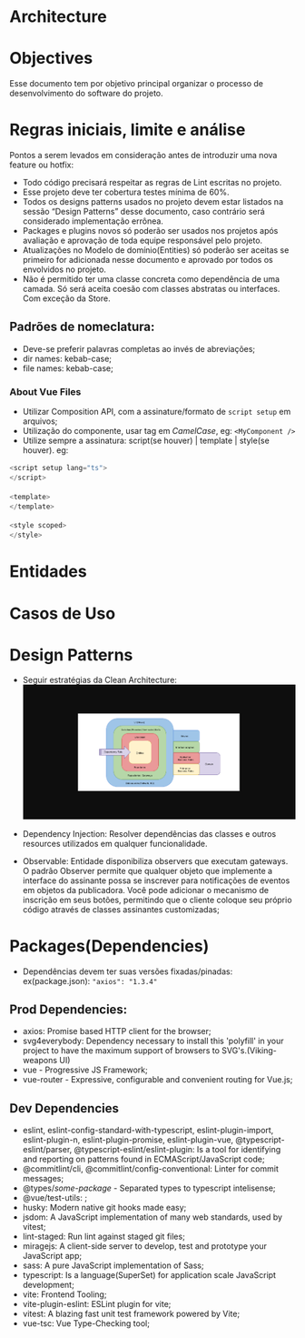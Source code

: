 # Architecture

# Objectives

Esse documento tem por objetivo principal organizar o processo de desenvolvimento do software do projeto.

# Regras iniciais, limite e análise

Pontos a serem levados em consideração antes de introduzir uma nova feature ou hotfix:

- Todo código precisará respeitar as regras de Lint escritas no projeto.
- Esse projeto deve ter cobertura testes mínima de 60%.
- Todos os designs patterns usados no projeto devem estar listados na sessão “Design Patterns” desse documento, caso contrário será considerado implementação errônea.
- Packages e plugins novos só poderão ser usados nos projetos após avaliação e aprovação de toda equipe responsável pelo projeto.
- Atualizações no Modelo de domínio(Entities) só poderão ser aceitas se primeiro for adicionada nesse documento e aprovado por todos os envolvidos no projeto.
- Não é permitido ter uma classe concreta como dependência de uma camada. Só será aceita coesão com classes abstratas ou interfaces. Com exceção da Store.

## Padrões de nomeclatura:

- Deve-se preferir palavras completas ao invés de abreviações;
- dir names: kebab-case;
- file names: kebab-case;

### About Vue Files

- Utilizar Composition API, com a assinature/formato de `script setup` em arquivos;
- Utilização do componente, usar tag em _CamelCase_, eg: `<MyComponent />`
- Utilize sempre a assinatura: script(se houver) | template | style(se houver).
  eg:

```js
<script setup lang="ts">
</script>

<template>
</template>

<style scoped>
</style>
```

# Entidades

# Casos de Uso

# Design Patterns

- Seguir estratégias da Clean Architecture:
  ![Clean Arch image](clean-arch.png "Clean architecture circle image")

- Dependency Injection: Resolver dependências das classes e outros resources utilizados em qualquer funcionalidade.
- Observable: Entidade disponibiliza observers que executam gateways. O padrão Observer permite que qualquer objeto que implemente a interface do assinante possa se inscrever para notificações de eventos em objetos da publicadora. Você pode adicionar o mecanismo de inscrição em seus botões, permitindo que o cliente coloque seu próprio código através de classes assinantes customizadas;

# Packages(Dependencies)

- Dependências devem ter suas versões fixadas/pinadas:
  ex(package.json): `"axios": "1.3.4"`

## Prod Dependencies:

- axios: Promise based HTTP client for the browser;
- svg4everybody: Dependency necessary to install this 'polyfill' in your project to have the maximum support of browsers to SVG's.(Viking-weapons UI)
- vue - Progressive JS Framework;
- vue-router - Expressive, configurable and convenient routing for Vue.js;

## Dev Dependencies

- eslint, eslint-config-standard-with-typescript, eslint-plugin-import, eslint-plugin-n, eslint-plugin-promise, eslint-plugin-vue, @typescript-eslint/parser, @typescript-eslint/eslint-plugin: Is a tool for identifying and reporting on patterns found in ECMAScript/JavaScript code;
- @commitlint/cli, @commitlint/config-conventional: Linter for commit messages;
- @types/_some-package_ - Separated types to typescript intelisense;
- @vue/test-utils: ;
- husky: Modern native git hooks made easy;
- jsdom: A JavaScript implementation of many web standards, used by vitest;
- lint-staged: Run lint against staged git files;
- miragejs: A client-side server to develop, test and prototype your JavaScript app;
- sass: A pure JavaScript implementation of Sass;
- typescript: Is a language(SuperSet) for application scale JavaScript development;
- vite: Frontend Tooling;
- vite-plugin-eslint: ESLint plugin for vite;
- vitest: A blazing fast unit test framework powered by Vite;
- vue-tsc: Vue Type-Checking tool;
